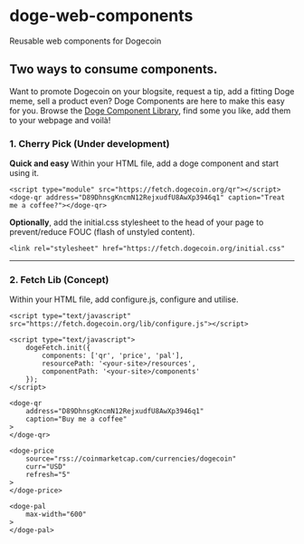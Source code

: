 # doge-web-components

Reusable web components for Dogecoin

## Two ways to consume components.

Want to promote Dogecoin on your blogsite, request a tip, add a fitting Doge meme, sell a product even? 
Doge Components are here to make this easy for you.  Browse the [Doge Component Library](todo), find some you like,
add them to your webpage and voilà!

### 1. Cherry Pick (Under development)

**Quick and easy**
Within your HTML file, add a doge component and start using it.

```
<script type="module" src="https://fetch.dogecoin.org/qr"></script>
<doge-qr address="D89DhnsgKncmN12RejxudfU8AwXp3946q1" caption="Treat me a coffee?"></doge-qr>
```

**Optionally**, add the initial.css stylesheet to the head of your page to prevent/reduce FOUC (flash of unstyled content).

```
<link rel="stylesheet" href="https://fetch.dogecoin.org/initial.css"
```

---

### 2. Fetch Lib (Concept)

Within your HTML file, add configure.js, configure and utilise.

```
<script type="text/javascript" src="https://fetch.dogecoin.org/lib/configure.js"></script>
```

```
<script type="text/javascript">
	dogeFetch.init({
		components: ['qr', 'price', 'pal'],
		resourcePath: '<your-site>/resources',
		componentPath: '<your-site>/components'
	});
</script>
```

```
<doge-qr
	address="D89DhnsgKncmN12RejxudfU8AwXp3946q1"
	caption="Buy me a coffee"
>
</doge-qr>

<doge-price
	source="rss://coinmarketcap.com/currencies/dogecoin"
	curr="USD"
	refresh="5"
>
</doge-price>

<doge-pal
	max-width="600"
>
</doge-pal>
```

